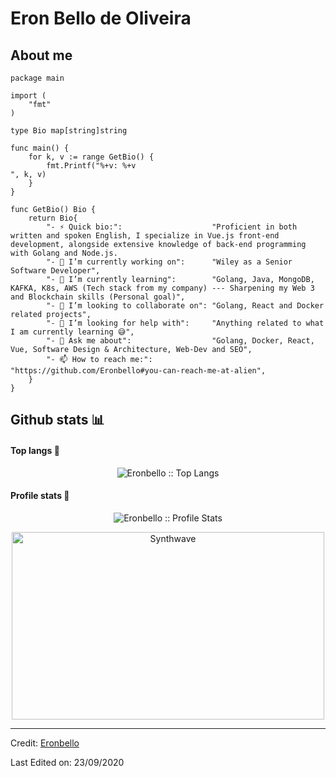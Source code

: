 
# Eron Bello de Oliveira

## About me

```golang
package main

import (
    "fmt"
)

type Bio map[string]string

func main() {
    for k, v := range GetBio() {
        fmt.Printf("%+v: %+v
", k, v)
    }
}

func GetBio() Bio {
    return Bio{
        "- ⚡ Quick bio:":                    "Proficient in both written and spoken English, I specialize in Vue.js front-end development, alongside extensive knowledge of back-end programming with Golang and Node.js.
        "- 🔭 I’m currently working on":      "Wiley as a Senior Software Developer",
        "- 🌱 I’m currently learning":        "Golang, Java, MongoDB, KAFKA, K8s, AWS (Tech stack from my company) --- Sharpening my Web 3 and Blockchain skills (Personal goal)",
        "- 👯 I’m looking to collaborate on": "Golang, React and Docker related projects",
        "- 🤔 I’m looking for help with":     "Anything related to what I am currently learning 😅",
        "- 💬 Ask me about":                  "Golang, Docker, React, Vue, Software Design & Architecture, Web-Dev and SEO",
        "- 📫 How to reach me:":              "https://github.com/Eronbello#you-can-reach-me-at-alien",
    }
}
```

<!--## You can reach me at :alien:-->

<!--<p align="center">-->


<!--  <a href="https://www.linkedin.com/in/eron-bello-de-oliveira-601813199/">-->
<!--    <img src="https://www.vectorlogo.zone/logos/linkedin/linkedin-icon.svg" alt="Eron Bello de Oliveira's LinkedIn Profile" height="30" width="30">-->
<!--  </a>-->

<!--  <a href="https://stackoverflow.com/users/2946413/eron-bello-de-oliveira?tab=profile">-->
<!--    <img src="https://www.vectorlogo.zone/logos/stackoverflow/stackoverflow-icon.svg" alt="Eron Bello de Oliveira's Stack Overflow Profile" height="30" width="30">-->
<!--  </a>-->

<!--  <a href="https://stackexchange.com/users/3525056/eron-bello-de-oliveira">-->
<!--    <img src="https://www.vectorlogo.zone/logos/stackexchange/stackexchange-icon.svg" alt="Eron Bello de Oliveira's Stack Exchange Profile" height="30" width="30">-->
<!--  </a>-->

<!--  <a href="https://stackshare.io/eronbello">-->
<!--    <img src="https://cdn.worldvectorlogo.com/logos/stackshare.svg" alt="Eron Bello de Oliveira's StackShare Profile" height="30" width="30">-->
<!--  </a>-->
  
<!--  <a href="https://gitlab.com/Eronbello">-->
<!--    <img src="https://www.vectorlogo.zone/logos/gitlab/gitlab-icon.svg" alt="Eron Bello de Oliveira's GitLab Profile" height="30" width="30">-->
<!--  </a>-->
  
<!--  <a href="https://medium.com/@ebdeoliveira">-->
<!--    <img src="https://www.vectorlogo.zone/logos/medium/medium-tile.svg" alt="Eron Bello de Oliveira's Medium Profile" height="30" width="30">-->
<!--  </a>-->
  
<!--  <a href="https://www.youtube.com/channel/UCPUwB4x7_6Dbvwsnfbe1yiQ">-->
<!--    <img src="https://www.vectorlogo.zone/logos/youtube/youtube-icon.svg" alt="Eron Bello de Oliveira's YouTube Channel" height="30" width="30">-->
<!--  </a>-->
<!--</p>-->

<!--## My stack :man_technologist:-->

<!--<p align="center">Tools that I use on a daily basis, or that I've used or worked (either much or a bit) with on the past</p>-->
<!--<p align="center">-->
<!--  <a href="https://stackshare.io/eronbello/my-personal-stack">-->
<!--    <img src="http://img.shields.io/badge/tech-stack-0690fa.svg?style=flat" alt="Eronbello :: StackShare" />-->
<!--  </a>-->
<!--</p>-->

## Github stats :bar_chart:

<!--#### Visitor's count :eyes:-->

<!--<p align="center"><img src="https://profile-counter.glitch.me/{Eronbello}/count.svg" alt="Eronbello :: Visitor's Count" /></p>-->

#### Top langs :tongue:

<p align="center"><img src="https://github-readme-stats.vercel.app/api/top-langs/?username=Eronbello&langs_count=10&theme=tokyonight&layout=compact" alt="Eronbello :: Top Langs" /></p>

#### Profile stats :musical_keyboard:

<p align="center"><img src="https://github-readme-stats.vercel.app/api?username=Eronbello&show_icons=true&theme=synthwave" alt="Eronbello :: Profile Stats" /></p>

<p align="center"><img src="https://thumbs.gfycat.com/GoodnaturedFondGaur-size_restricted.gif" alt="Synthwave" height="300" width="500"></p>

----
Credit: [Eronbello](https://github.com/Eronbello)

Last Edited on: 23/09/2020
